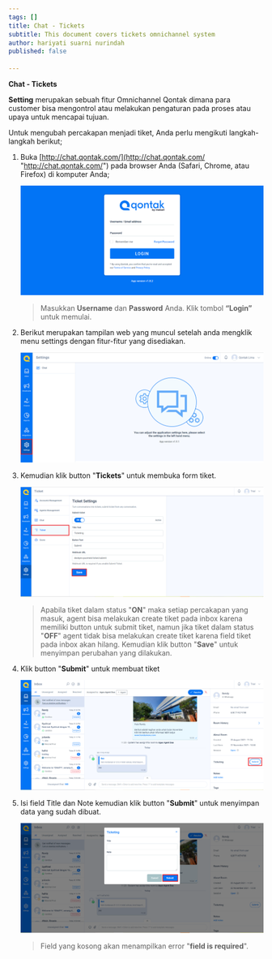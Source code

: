 ```yaml
---
tags: []
title: Chat - Tickets
subtitle: This document covers tickets omnichannel system
author: hariyati suarni nurindah
published: false

---
```

**Chat - Tickets**

**Setting** merupakan sebuah fitur Omnichannel Qontak dimana para customer bisa mengontrol atau melakukan pengaturan pada proses atau upaya untuk mencapai tujuan.

Untuk mengubah percakapan menjadi tiket, Anda perlu mengikuti langkah-langkah berikut;

1. Buka [http://chat.qontak.com/](http://chat.qontak.com/ "http://chat.qontak.com/") pada browser Anda (Safari, Chrome, atau Firefox) di komputer Anda;

   ![](/uploads/login-qontak-c.png)

   > Masukkan **Username** dan **Password** Anda. Klik tombol **“Login”** untuk memulai.
2. Berikut merupakan tampilan web yang muncul setelah anda mengklik menu settings dengan fitur-fitur yang disediakan.

   ![](/uploads/setting.PNG)
3. Kemudian klik button "**Tickets**" untuk membuka form tiket.

   ![](/uploads/tiketcrm.PNG)

   > Apabila tiket dalam status "**ON**" maka setiap percakapan yang masuk, agent bisa melakukan create tiket pada inbox karena memiliki button untuk submit tiket, namun jika tiket dalam status "**OFF**" agent tidak bisa melakukan create tiket karena field tiket pada inbox akan hilang. Kemudian klik button "**Save**" untuk menyimpan perubahan yang dilakukan.
4. Klik button "**Submit**" untuk membuat tiket

   ![](/uploads/tiketcrm1.PNG)
5. Isi field Title dan Note kemudian klik button "**Submit**" untuk menyimpan data yang sudah dibuat.

   ![](/uploads/tiketcrm2.PNG)

   > Field yang kosong akan menampilkan error "**field is required**".